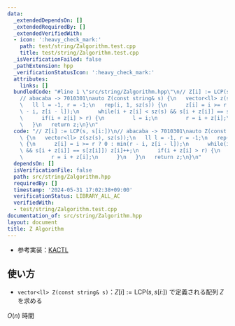 ```yaml
---
data:
  _extendedDependsOn: []
  _extendedRequiredBy: []
  _extendedVerifiedWith:
  - icon: ':heavy_check_mark:'
    path: test/string/Zalgorithm.test.cpp
    title: test/string/Zalgorithm.test.cpp
  _isVerificationFailed: false
  _pathExtension: hpp
  _verificationStatusIcon: ':heavy_check_mark:'
  attributes:
    links: []
  bundledCode: "#line 1 \"src/string/Zalgorithm.hpp\"\n// Z[i] := LCP(s, s[i:])\n\
    // abacaba -> 7010301\nauto Z(const string& s) {\n   vector<ll> z(sz(s), sz(s));\n\
    \   ll l = -1, r = -1;\n   rep(i, 1, sz(s)) {\n      z[i] = i >= r ? 0 : min(r\
    \ - i, z[i - l]);\n      while(i + z[i] < sz(s) && s[i + z[i]] == s[z[i]]) z[i]++;\n\
    \      if(i + z[i] > r) {\n         l = i;\n         r = i + z[i];\n      }\n\
    \   }\n   return z;\n}\n"
  code: "// Z[i] := LCP(s, s[i:])\n// abacaba -> 7010301\nauto Z(const string& s)\
    \ {\n   vector<ll> z(sz(s), sz(s));\n   ll l = -1, r = -1;\n   rep(i, 1, sz(s))\
    \ {\n      z[i] = i >= r ? 0 : min(r - i, z[i - l]);\n      while(i + z[i] < sz(s)\
    \ && s[i + z[i]] == s[z[i]]) z[i]++;\n      if(i + z[i] > r) {\n         l = i;\n\
    \         r = i + z[i];\n      }\n   }\n   return z;\n}\n"
  dependsOn: []
  isVerificationFile: false
  path: src/string/Zalgorithm.hpp
  requiredBy: []
  timestamp: '2024-05-31 17:02:38+09:00'
  verificationStatus: LIBRARY_ALL_AC
  verifiedWith:
  - test/string/Zalgorithm.test.cpp
documentation_of: src/string/Zalgorithm.hpp
layout: document
title: Z Algorithm
---
```

- 参考実装：[KACTL](https://github.com/kth-competitive-programming/kactl/blob/c52bac765cdd9cda1def052c698ffa7bd3318d29/content/strings/KMP.h)

## 使い方

- `vector<ll> Z(const string& s)`：$Z[i] := \text{LCP}(s, s[i:])$ で定義される配列 $Z$ を求める

$O(n)$ 時間
